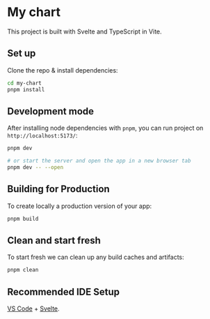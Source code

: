 # My chart

This project is built with Svelte and TypeScript in Vite.

## Set up

Clone the repo & install dependencies:

```bash
cd my-chart
pnpm install
```

## Development mode

After installing node dependencies with `pnpm`, you can run project on `http://localhost:5173/`:

```bash
pnpm dev

# or start the server and open the app in a new browser tab
pnpm dev -- --open
```
## Building for Production

To create locally a production version of your app:

```bash
pnpm build
```

## Clean and start fresh

To start fresh we can clean up any build caches and artifacts:

```bash
pnpm clean
```

## Recommended IDE Setup

[VS Code](https://code.visualstudio.com/) + [Svelte](https://marketplace.visualstudio.com/items?itemName=svelte.svelte-vscode).
